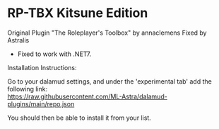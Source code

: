 # RP-TBX Kitsune Edition

Original Plugin "The Roleplayer's Toolbox" by annaclemens
Fixed by Astralis
- Fixed to work with .NET7.



Installation Instructions:

Go to your dalamud settings, and under the 'experimental tab' add the following link:<br/>
https://raw.githubusercontent.com/ML-Astra/dalamud-plugins/main/repo.json

You should then be able to install it from your list.
